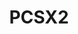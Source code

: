---
title: PCSX2
crosslinks:
- emulation
- pcmasterrace
- cemu
- Megaten
- KingdomHearts
- PS3
- MvC2
- vitahacks
---